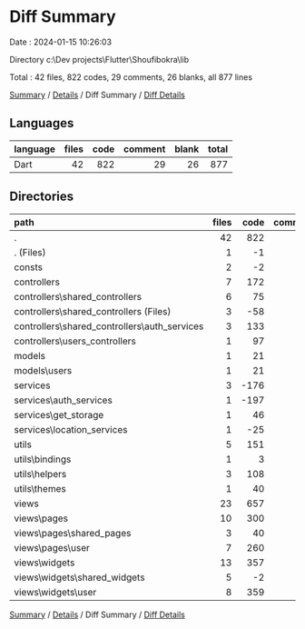 # Diff Summary

Date : 2024-01-15 10:26:03

Directory c:\\Dev projects\\Flutter\\Shoufibokra\\lib

Total : 42 files,  822 codes, 29 comments, 26 blanks, all 877 lines

[Summary](results.md) / [Details](details.md) / Diff Summary / [Diff Details](diff-details.md)

## Languages
| language | files | code | comment | blank | total |
| :--- | ---: | ---: | ---: | ---: | ---: |
| Dart | 42 | 822 | 29 | 26 | 877 |

## Directories
| path | files | code | comment | blank | total |
| :--- | ---: | ---: | ---: | ---: | ---: |
| . | 42 | 822 | 29 | 26 | 877 |
| . (Files) | 1 | -1 | 0 | -2 | -3 |
| consts | 2 | -2 | 0 | -1 | -3 |
| controllers | 7 | 172 | -3 | 5 | 174 |
| controllers\\shared_controllers | 6 | 75 | -3 | -1 | 71 |
| controllers\\shared_controllers (Files) | 3 | -58 | -3 | -13 | -74 |
| controllers\\shared_controllers\\auth_services | 3 | 133 | 0 | 12 | 145 |
| controllers\\users_controllers | 1 | 97 | 0 | 6 | 103 |
| models | 1 | 21 | 0 | 2 | 23 |
| models\\users | 1 | 21 | 0 | 2 | 23 |
| services | 3 | -176 | 1 | -10 | -185 |
| services\\auth_services | 1 | -197 | -1 | -15 | -213 |
| services\\get_storage | 1 | 46 | 0 | 3 | 49 |
| services\\location_services | 1 | -25 | 2 | 2 | -21 |
| utils | 5 | 151 | 0 | 10 | 161 |
| utils\\bindings | 1 | 3 | 0 | -3 | 0 |
| utils\\helpers | 3 | 108 | 0 | 13 | 121 |
| utils\\themes | 1 | 40 | 0 | 0 | 40 |
| views | 23 | 657 | 31 | 22 | 710 |
| views\\pages | 10 | 300 | 0 | 11 | 311 |
| views\\pages\\shared_pages | 3 | 40 | 0 | 5 | 45 |
| views\\pages\\user | 7 | 260 | 0 | 6 | 266 |
| views\\widgets | 13 | 357 | 31 | 11 | 399 |
| views\\widgets\\shared_widgets | 5 | -2 | 10 | -2 | 6 |
| views\\widgets\\user | 8 | 359 | 21 | 13 | 393 |

[Summary](results.md) / [Details](details.md) / Diff Summary / [Diff Details](diff-details.md)